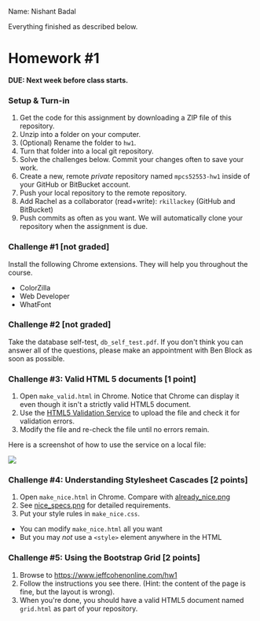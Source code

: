 Name: Nishant Badal

Everything finished as described below.


# Homework #1

**DUE: Next week before class starts.**

### Setup & Turn-in

1. Get the code for this assignment by downloading a ZIP file of this repository.
2. Unzip into a folder on your computer.
3. (Optional) Rename the folder to `hw1`.
4. Turn that folder into a local git repository.
5. Solve the challenges below.  Commit your changes often to save your work.
6. Create a new, remote *private* repository named `mpcs52553-hw1` inside of your GitHub or BitBucket account.
7. Push your local repository to the remote repository.
8. Add Rachel as a collaborator (read+write): `rkillackey` (GitHub and BitBucket)
9. Push commits as often as you want.  We will automatically clone your repository when the assignment is due.

### Challenge #1 [not graded]

 Install the following Chrome extensions.  They will help you throughout the course.

 * ColorZilla
 * Web Developer
 * WhatFont


### Challenge #2 [not graded]

 Take the database self-test, `db_self_test.pdf`.  If you don't think you can answer all of the questions, please make an appointment with Ben Block as soon as possible.

### Challenge #3: Valid HTML 5 documents [1 point]

1. Open `make_valid.html` in Chrome.  Notice that Chrome can display it even though it isn't a strictly valid HTML5 document.
2. Use the [HTML5 Validation Service](https://html5.validator.nu) to upload the file and check it for validation errors.
3. Modify the file and re-check the file until no errors remain.

Here is a screenshot of how to use the service on a local file:

![](https://www.evernote.com/l/AAY9V71sXoVOX7qskbIDZXW3J8EeiUQ2PFoB/image.png)


### Challenge #4: Understanding Stylesheet Cascades [2 points]

1. Open `make_nice.html` in Chrome.  Compare with [already_nice.png](already_nice.png)
2. See [nice_specs.png](nice_specs.png) for detailed requirements.
3. Put your style rules in `make_nice.css`.  
  - You can modify `make_nice.html` all you want
  - But you may _not_ use a `<style>` element anywhere in the HTML


### Challenge #5: Using the Bootstrap Grid [2 points]

1. Browse to https://www.jeffcohenonline.com/hw1
2. Follow the instructions you see there. (Hint: the content of the page is fine, but the layout is wrong).
3. When you're done, you should have a valid HTML5 document named `grid.html` as part of your repository.
